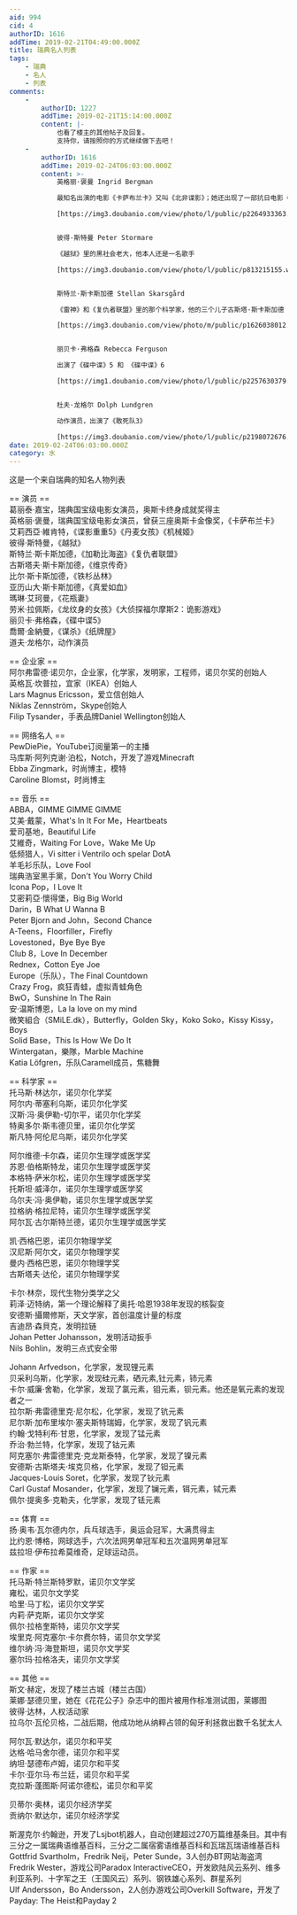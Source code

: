 ```yaml
---
aid: 994
cid: 4
authorID: 1616
addTime: 2019-02-21T04:49:00.000Z
title: 瑞典名人列表
tags:
    - 瑞典
    - 名人
    - 列表
comments:
    -
        authorID: 1227
        addTime: 2019-02-21T15:14:00.000Z
        content: |-
            也看了楼主的其他帖子及回复。  
            支持你，请按照你的方式继续做下去吧！
    -
        authorID: 1616
        addTime: 2019-02-24T06:03:00.000Z
        content: >-
            英格丽·褒曼 Ingrid Bergman  

            最知名出演的电影《卡萨布兰卡》又叫《北非谍影》；她还出现了一部抗日电影《六福客栈》  

            [https://img3.doubanio.com/view/photo/l/public/p2264933363.webp](https://img3.doubanio.com/view/photo/l/public/p2264933363.webp)


            彼得·斯特曼 Peter Stormare  

            《越狱》里的黑社会老大，他本人还是一名歌手  

            [https://img3.doubanio.com/view/photo/l/public/p813215155.webp](https://img3.doubanio.com/view/photo/l/public/p813215155.webp)


            斯特兰·斯卡斯加德 Stellan Skarsgård  

            《雷神》和《复仇者联盟》里的那个科学家，他的三个儿子古斯塔·斯卡斯加德 比尔·斯卡斯加德 亚历山大·斯卡斯加德 也都是知名演员。  

            [https://img3.doubanio.com/view/photo/m/public/p1626038012.webp](https://img3.doubanio.com/view/photo/m/public/p1626038012.webp)


            丽贝卡·弗格森 Rebecca Ferguson  

            出演了《碟中谍》5 和 《碟中谍》6  

            [https://img1.doubanio.com/view/photo/l/public/p2257630379.webp](https://img1.doubanio.com/view/photo/l/public/p2257630379.webp)


            杜夫·龙格尔 Dolph Lundgren  

            动作演员，出演了《敢死队3》  

            [https://img3.doubanio.com/view/photo/l/public/p2198072676.webp](https://img3.doubanio.com/view/photo/l/public/p2198072676.webp)
date: 2019-02-24T06:03:00.000Z
category: 水
---
```


这是一个来自瑞典的知名人物列表

\== 演员 ==  
葛丽泰·嘉宝，瑞典国宝级电影女演员，奥斯卡终身成就奖得主  
英格丽·褒曼，瑞典国宝级电影女演员，曾获三座奥斯卡金像奖，《卡萨布兰卡》  
艾莉西亞·維肯特，《谍影重重5》《丹麦女孩》《机械姬》  
彼得·斯特曼，《越狱》  
斯特兰·斯卡斯加德，《加勒比海盗》《复仇者联盟》  
古斯塔夫·斯卡斯加德，《维京传奇》  
比尔·斯卡斯加德，《铁杉丛林》  
亚历山大·斯卡斯加德，《真爱如血》  
瑪琳·艾珂曼，《花瓶妻》  
劳米·拉佩斯，《龙纹身的女孩》《大侦探福尔摩斯2：诡影游戏》  
丽贝卡·弗格森，《碟中谍5》  
喬爾·金納曼，《谋杀》《纸牌屋》  
道夫·龙格尔，动作演员

\== 企业家 ==  
阿尔弗雷德·诺贝尔，企业家，化学家，发明家，工程师，诺贝尔奖的创始人  
英格瓦·坎普拉，宜家（IKEA）创始人  
Lars Magnus Ericsson，爱立信创始人  
Niklas Zennström，Skype创始人  
Filip Tysander，手表品牌Daniel Wellington创始人

\== 网络名人 ==  
PewDiePie，YouTube订阅量第一的主播  
马库斯·阿列克谢·泊松，Notch，开发了游戏Minecraft  
Ebba Zingmark，时尚博主，模特  
Caroline Blomst，时尚博主

\== 音乐 ==  
ABBA，GIMME GIMME GIMME  
艾美·戴蒙，What's In It For Me，Heartbeats  
爱司基地，Beautiful Life  
艾維奇，Waiting For Love，Wake Me Up  
低频猎人，Vi sitter i Ventrilo och spelar DotA  
羊毛衫乐队，Love Fool  
瑞典浩室黑手黨，Don't You Worry Child  
Icona Pop，I Love It  
艾密莉亞·懷得堡，Big Big World  
Darin，B What U Wanna B  
Peter Bjorn and John，Second Chance  
A-Teens，Floorfiller，Firefly  
Lovestoned，Bye Bye Bye  
Club 8，Love In December  
Rednex，Cotton Eye Joe  
Europe（乐队），The Final Countdown  
Crazy Frog，疯狂青蛙，虚拟青蛙角色  
BwO，Sunshine In The Rain  
安·温斯博恩，La la love on my mind  
微笑組合（SMiLE.dk），Butterfly，Golden Sky，Koko Soko，Kissy Kissy，Boys  
Solid Base，This Is How We Do It  
Wintergatan，樂隊，Marble Machine  
Katia Löfgren，乐队Caramell成员，焦糖舞

\== 科学家 ==  
托马斯·林达尔，诺贝尔化学奖  
阿尔内·蒂塞利乌斯，诺贝尔化学奖  
汉斯·冯·奥伊勒-切尔平，诺贝尔化学奖  
特奥多尔·斯韦德贝里，诺贝尔化学奖  
斯凡特·阿伦尼乌斯，诺贝尔化学奖

阿尔维德·卡尔森，诺贝尔生理学或医学奖  
苏恩·伯格斯特龙，诺贝尔生理学或医学奖  
本格特·萨米尔松，诺贝尔生理学或医学奖  
托斯坦·威泽尔，诺贝尔生理学或医学奖  
乌尔夫·冯·奥伊勒，诺贝尔生理学或医学奖  
拉格纳·格拉尼特，诺贝尔生理学或医学奖  
阿尔瓦·古尔斯特兰德，诺贝尔生理学或医学奖

凯·西格巴恩，诺贝尔物理学奖  
汉尼斯·阿尔文，诺贝尔物理学奖  
曼内·西格巴恩，诺贝尔物理学奖  
古斯塔夫·达伦，诺贝尔物理学奖

卡尔·林奈，现代生物分类学之父  
莉泽·迈特纳，第一个理论解释了奥托·哈恩1938年发现的核裂变  
安德斯·攝爾修斯，天文学家，首创温度计量的标度  
吉迪昂·森貝克，发明拉链  
Johan Petter Johansson，发明活动扳手  
Nils Bohlin，发明三点式安全带

Johann Arfvedson，化学家，发现锂元素  
贝采利乌斯，化学家，发现硅元素，硒元素,钍元素，铈元素  
卡尔·威廉·舍勒，化学家，发现了氯元素，钼元素，钡元素。他还是氧元素的发现者之一  
拉尔斯·弗雷德里克·尼尔松，化学家，发现了钪元素  
尼尔斯·加布里埃尔·塞夫斯特瑞姆，化学家，发现了钒元素  
约翰·戈特利布·甘恩，化学家，发现了锰元素  
乔治·勃兰特，化学家，发现了钴元素  
阿克塞尔·弗雷德里克·克龙斯泰特，化学家，发现了镍元素  
安德斯·古斯塔夫·埃克贝格，化学家，发现了钽元素  
Jacques-Louis Soret，化学家，发现了钬元素  
Carl Gustaf Mosander，化学家，发现了镧元素，铒元素，铽元素  
佩尔·提奥多·克勒夫，化学家，发现了铥元素

\== 体育 ==  
扬·奥韦·瓦尔德内尔，兵乓球选手，奥运会冠军，大满贯得主  
比约恩·博格，网球选手，六次法网男单冠军和五次温网男单冠军  
兹拉坦·伊布拉希莫维奇，足球运动员。

\== 作家 ==  
托马斯·特兰斯特罗默，诺贝尔文学奖  
雍松，诺贝尔文学奖  
哈里·马丁松，诺贝尔文学奖  
内莉·萨克斯，诺贝尔文学奖  
佩尔·拉格奎斯特，诺贝尔文学奖  
埃里克·阿克塞尔·卡尔费尔特，诺贝尔文学奖  
维尔纳·冯·海登斯坦，诺贝尔文学奖  
塞尔玛·拉格洛夫，诺贝尔文学奖

\== 其他 ==  
斯文·赫定，发现了楼兰古城（楼兰古国）  
莱娜·瑟德贝里，她在《花花公子》杂志中的图片被用作标准测试图，莱娜图  
彼得·达林，人权活动家  
拉乌尔·瓦伦贝格，二战后期，他成功地从纳粹占领的匈牙利拯救出数千名犹太人

阿尔瓦·默达尔，诺贝尔和平奖  
达格·哈马舍尔德，诺贝尔和平奖  
纳坦·瑟德布卢姆，诺贝尔和平奖  
卡尔·亚尔马·布兰廷，诺贝尔和平奖  
克拉斯·蓬图斯·阿诺尔德松，诺贝尔和平奖

贝蒂尔·奥林，诺贝尔经济学奖  
贡纳尔·默达尔，诺贝尔经济学奖

斯渥克尔·约翰逊，开发了Lsjbot机器人，自动创建超过270万篇维基条目。其中有三分之一属瑞典语维基百科，三分之二属宿雾语维基百科和瓦瑞瓦瑞语维基百科  
Gottfrid Svartholm，Fredrik Neij，Peter Sunde，3人创办BT网站海盗湾  
Fredrik Wester，游戏公司Paradox InteractiveCEO，开发欧陆风云系列、维多利亚系列、十字军之王（王国风云）系列、钢铁雄心系列、群星系列  
Ulf Andersson，Bo Andersson，2人创办游戏公司Overkill Software，开发了Payday: The Heist和Payday 2
